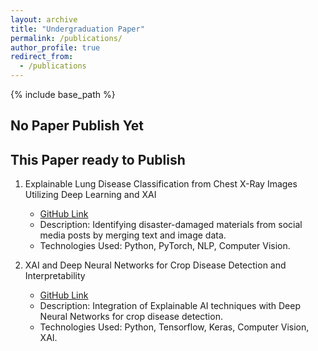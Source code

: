 ```yaml
---
layout: archive
title: "Undergraduation Paper"
permalink: /publications/
author_profile: true
redirect_from:
  - /publications
---
```


{% include base_path %}

## No Paper Publish Yet


## This Paper ready to Publish

1. Explainable Lung Disease Classification from Chest X-Ray Images Utilizing Deep Learning and XAI
   - [GitHub Link](#)
   - Description: Identifying disaster-damaged materials from social media posts by merging text and image data.
   - Technologies Used: Python, PyTorch, NLP, Computer Vision.

5. XAI and Deep Neural Networks for Crop Disease Detection and Interpretability
   - [GitHub Link](https://github.com/SalehAhmedShafin/XAI-and-Deep-Neural-Networks-for-Crop-Disease-Detection-and-Interpretability)
   - Description: Integration of Explainable AI techniques with Deep Neural Networks for crop disease detection.
   - Technologies Used: Python, Tensorflow, Keras, Computer Vision, XAI.
  

